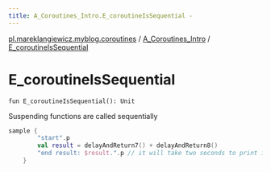 ```yaml
---
title: A_Coroutines_Intro.E_coroutineIsSequential - 
---
```


[pl.mareklangiewicz.myblog.coroutines](../index.md) / [A_Coroutines_Intro](index.md) / [E_coroutineIsSequential](.)

# E_coroutineIsSequential

`fun E_coroutineIsSequential(): Unit`

Suspending functions are called sequentially

``` kotlin
sample {
        "start".p
        val result = delayAndReturn7() + delayAndReturn8()
        "end result: $result.".p // it will take two seconds to print it
    }
```

